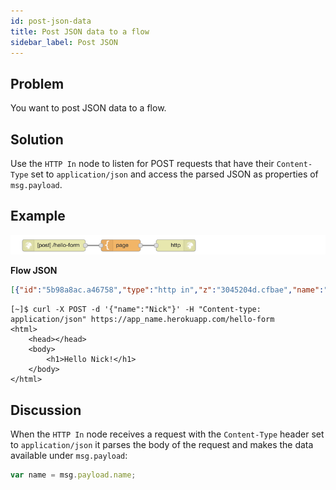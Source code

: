 ```yaml
---
id: post-json-data
title: Post JSON data to a flow
sidebar_label: Post JSON
---
```


## Problem

You want to post JSON data to a flow.

## Solution

Use the <code class="node">HTTP In</code> node to listen for POST requests that
have their `Content-Type` set to `application/json` and access the parsed JSON as
properties of `msg.payload`.

## Example

![](../assets/http-endpoints/post-form-data-to-a-flow.png)

<b>Flow JSON</b>
~~~json
[{"id":"5b98a8ac.a46758","type":"http in","z":"3045204d.cfbae","name":"","url":"/hello-form","method":"post","swaggerDoc":"","x":120,"y":820,"wires":[["bba61009.4459f"]]},{"id":"bba61009.4459f","type":"template","z":"3045204d.cfbae","name":"page","field":"payload","fieldType":"msg","format":"handlebars","syntax":"mustache","template":"<html>\n    <head></head>\n    <body>\n        <h1>Hello {{ payload.name }}!</h1>\n    </body>\n</html>","x":290,"y":820,"wires":[["6ceb930a.93146c"]]},{"id":"6ceb930a.93146c","type":"http response","z":"3045204d.cfbae","name":"","x":430,"y":820,"wires":[]}]
~~~



~~~text
[~]$ curl -X POST -d '{"name":"Nick"}' -H "Content-type: application/json" https://app_name.herokuapp.com/hello-form
<html>
    <head></head>
    <body>
        <h1>Hello Nick!</h1>
    </body>
</html>
~~~


## Discussion

When the <code class="node">HTTP In</code> node receives a request with the `Content-Type`
header set to `application/json` it parses the body of the request and makes the data
available under `msg.payload`:

~~~javascript
var name = msg.payload.name;
~~~
